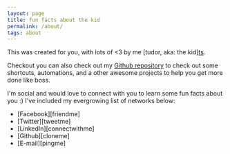 ```yaml
---
layout: page
title: fun facts about the kid
permalink: /about/
tags: about
---
```


This was created for you, with lots of <3 by me [tudor, aka: the kid][ts]([@tudorsnyc][tweetme]).

Checkout you can also check out my [Github repository](https://github.com/tudr) to check out some shortcuts, automations, 
and a other awesome projects to help you get more done like boss.

I'm social and would love to connect with you to learn some fun facts about you :) I've included my evergrowing list of networks below:

* [Facebook][friendme]
* [Twitter][tweetme]
* [LinkedIn][connectwithme]
* [Github][cloneme]
* [E-mail][pingme]